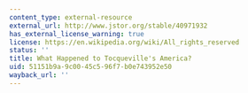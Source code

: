 ```yaml
---
content_type: external-resource
external_url: http://www.jstor.org/stable/40971932
has_external_license_warning: true
license: https://en.wikipedia.org/wiki/All_rights_reserved
status: ''
title: What Happened to Tocqueville's America?
uid: 51151b9a-9c00-45c5-96f7-b0e743952e50
wayback_url: ''
---
```

